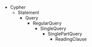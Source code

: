 * Cypher
    * Statement
        * Query
            * RegularQuery
                * SingleQuery
                    * SinglePartQuery
                        * ReadingClause